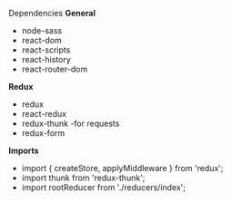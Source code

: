 Dependencies
**General**
- node-sass
- react-dom
- react-scripts
- react-history
- react-router-dom

**Redux**
- redux
- react-redux
- redux-thunk -for requests
- redux-form

**Imports**
- import { createStore, applyMiddleware } from 'redux';
- import thunk from 'redux-thunk';
- import rootReducer from './reducers/index';

